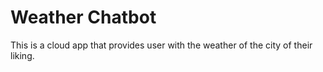 # Weather Chatbot
This is a cloud app that provides user with the weather of the city of their liking.

